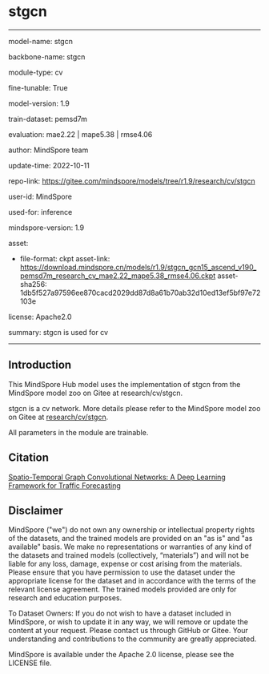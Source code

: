 # stgcn

---

model-name: stgcn

backbone-name: stgcn

module-type: cv

fine-tunable: True

model-version: 1.9

train-dataset: pemsd7m

evaluation: mae2.22 | mape5.38 | rmse4.06

author: MindSpore team

update-time: 2022-10-11

repo-link: <https://gitee.com/mindspore/models/tree/r1.9/research/cv/stgcn>

user-id: MindSpore

used-for: inference

mindspore-version: 1.9

asset:

-
    file-format: ckpt
    asset-link: <https://download.mindspore.cn/models/r1.9/stgcn_gcn15_ascend_v190_pemsd7m_research_cv_mae2.22_mape5.38_rmse4.06.ckpt>
    asset-sha256: 1db5f527a97596ee870cacd2029dd87d8a61b70ab32d10ed13ef5bf97e72103e

license: Apache2.0

summary: stgcn is used for cv

---

## Introduction

This MindSpore Hub model uses the implementation of stgcn from the MindSpore model zoo on Gitee at research/cv/stgcn.

stgcn is a cv network. More details please refer to the MindSpore model zoo on Gitee at [research/cv/stgcn](https://gitee.com/mindspore/models/blob/r1.9/research/cv/stgcn/README_CN.md).

All parameters in the module are trainable.

## Citation

[Spatio-Temporal Graph Convolutional Networks: A Deep Learning Framework for Traffic Forecasting](https://arxiv.org/pdf/1709.04875.pdf)

## Disclaimer

MindSpore ("we") do not own any ownership or intellectual property rights of the datasets, and the trained models are provided on an "as is" and "as available" basis. We make no representations or warranties of any kind of the datasets and trained models (collectively, “materials”) and will not be liable for any loss, damage, expense or cost arising from the materials. Please ensure that you have permission to use the dataset under the appropriate license for the dataset and in accordance with the terms of the relevant license agreement. The trained models provided are only for research and education purposes.

To Dataset Owners: If you do not wish to have a dataset included in MindSpore, or wish to update it in any way, we will remove or update the content at your request. Please contact us through GitHub or Gitee. Your understanding and contributions to the community are greatly appreciated.

MindSpore is available under the Apache 2.0 license, please see the LICENSE file.
